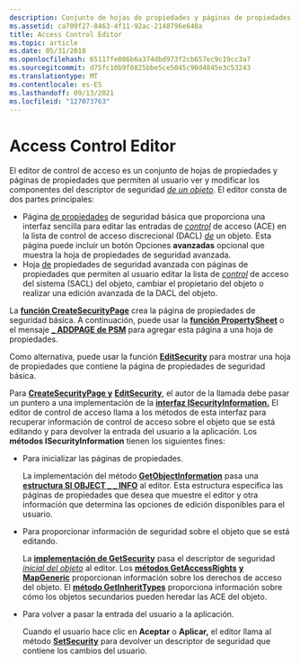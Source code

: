 ```yaml
---
description: Conjunto de hojas de propiedades y páginas de propiedades que permiten al usuario ver y modificar los componentes de un descriptor de seguridad de objetos.
ms.assetid: ca709f27-8463-4f11-92ac-2148796e640a
title: Access Control Editor
ms.topic: article
ms.date: 05/31/2018
ms.openlocfilehash: 65117fe086b6a374dbd973f2cb657ec9c19cc3a7
ms.sourcegitcommit: d75fc10b9f0825bbe5ce5045c90d4045e3c53243
ms.translationtype: MT
ms.contentlocale: es-ES
ms.lasthandoff: 09/13/2021
ms.locfileid: "127073763"
---
```

# <a name="access-control-editor"></a>Access Control Editor

El editor de control de acceso es un conjunto de hojas de propiedades y páginas de propiedades que permiten al usuario ver y modificar los componentes del descriptor de seguridad [*de un objeto*](/windows/desktop/SecGloss/s-gly). El editor consta de dos partes principales:

-   Página [de propiedades](basic-security-property-page.md) de seguridad básica que proporciona una interfaz sencilla para editar las entradas de [*control*](/windows/desktop/SecGloss/a-gly) de acceso (ACE) en la lista de control de acceso discrecional (DACL) [*de*](/windows/desktop/SecGloss/d-gly) un objeto. Esta página puede incluir un botón Opciones **avanzadas** opcional que muestra la hoja de propiedades de seguridad avanzada.
-   Hoja [de](advanced-security-property-sheet.md) propiedades de seguridad avanzada con páginas de propiedades que permiten al usuario editar la lista de [*control*](/windows/desktop/SecGloss/s-gly) de acceso del sistema (SACL) del objeto, cambiar el propietario del objeto o realizar una edición avanzada de la DACL del objeto.

La [**función CreateSecurityPage**](/windows/desktop/api/Aclui/nf-aclui-createsecuritypage) crea la página de propiedades de seguridad básica. A continuación, puede usar la [**función PropertySheet**](/windows/win32/api/prsht/nf-prsht-propertysheeta) o el mensaje [**\_ ADDPAGE de PSM**](../controls/psm-addpage.md) para agregar esta página a una hoja de propiedades.

Como alternativa, puede usar la función [**EditSecurity**](/windows/desktop/api/Aclui/nf-aclui-editsecurity) para mostrar una hoja de propiedades que contiene la página de propiedades de seguridad básica.

Para [**CreateSecurityPage y**](/windows/desktop/api/Aclui/nf-aclui-createsecuritypage) [**EditSecurity**](/windows/desktop/api/Aclui/nf-aclui-editsecurity), el autor de la llamada debe pasar un puntero a una implementación de la [**interfaz ISecurityInformation.**](/windows/win32/api/aclui/nn-aclui-isecurityinformation) El editor de control de acceso llama a los métodos de esta interfaz para recuperar información de control de acceso sobre el objeto que se está editando y para devolver la entrada del usuario a la aplicación. Los **métodos ISecurityInformation** tienen los siguientes fines:

-   Para inicializar las páginas de propiedades.

    La implementación del método [**GetObjectInformation**](/windows/win32/api/aclui/nf-aclui-isecurityinformation-getobjectinformation) pasa una [**estructura SI OBJECT \_ \_ INFO**](/windows/desktop/api/Aclui/ns-aclui-si_object_info) al editor. Esta estructura especifica las páginas de propiedades que desea que muestre el editor y otra información que determina las opciones de edición disponibles para el usuario.

-   Para proporcionar información de seguridad sobre el objeto que se está editando.

    La [**implementación de GetSecurity**](/windows/win32/api/aclui/nf-aclui-isecurityinformation-getsecurity) pasa el descriptor de seguridad [*inicial del objeto*](/windows/desktop/SecGloss/s-gly) al editor. Los [**métodos GetAccessRights**](/windows/win32/api/aclui/nf-aclui-isecurityinformation-getaccessrights) [**y MapGeneric**](/windows/win32/api/aclui/nf-aclui-isecurityinformation-mapgeneric) proporcionan información sobre los derechos de acceso del objeto. El [**método GetInheritTypes**](/windows/win32/api/aclui/nf-aclui-isecurityinformation-getinherittypes) proporciona información sobre cómo los objetos secundarios pueden heredar las ACE del objeto.

-   Para volver a pasar la entrada del usuario a la aplicación.

    Cuando el usuario hace clic en **Aceptar** o **Aplicar,** el editor llama al método [**SetSecurity**](/windows/win32/api/aclui/nf-aclui-isecurityinformation-setsecurity) para devolver un descriptor de seguridad que contiene los cambios del usuario.

 

 
